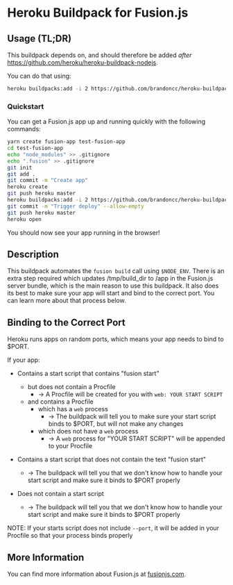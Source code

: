 # Heroku Buildpack for Fusion.js

## Usage (TL;DR)

This buildpack depends on, and should therefore be added _after_
https://github.com/heroku/heroku-buildpack-nodejs.

You can do that using:

```bash
heroku buildpacks:add -i 2 https://github.com/brandoncc/heroku-buildpack-fusionjs
```

### Quickstart

You can get a Fusion.js app up and running quickly with the following commands:

```bash
yarn create fusion-app test-fusion-app
cd test-fusion-app
echo "node_modules" >> .gitignore
echo ".fusion" >> .gitignore
git init
git add .
git commit -m "Create app"
heroku create
git push heroku master
heroku buildpacks:add -i 2 https://github.com/brandoncc/heroku-buildpack-fusionjs
git commit -m "Trigger deploy" --allow-empty
git push heroku master
heroku open
```

You should now see your app running in the browser!

## Description

This buildpack automates the `fusion build` call using `$NODE_ENV`. There is an
extra step required which updates /tmp/build_dir to /app in the Fusion.js server
bundle, which is the main reason to use this buildpack. It also does its best to
make sure your app will start and bind to the correct port. You can learn more
about that process below.

## Binding to the Correct Port


Heroku runs apps on random ports, which means your app needs to bind to $PORT.

If your app:
  - Contains a start script that contains "fusion start"
    - but does not contain a Procfile
      - -> A Procfile will be created for you with `web: YOUR START SCRIPT`
    - and contains a Procfile
      - which has a `web` process
        - -> The buildpack will tell you to make sure your start script binds to $PORT, but will not make any changes
      - which does not have a `web` process
        - -> A `web` process for "YOUR START SCRIPT" will be appended to your Procfile

  - Contains a start script that does not contain the text "fusion start"
    - -> The buildpack will tell you that we don't know how to handle your start script and make sure it binds to $PORT properly

  - Does not contain a start script
    - -> The buildpack will tell you that we don't know how to handle your start script and make sure it binds to $PORT properly


NOTE: If your starts script does not include `--port`, it will be added in your
Procfile so that your process binds properly


## More Information

You can find more information about Fusion.js at [fusionjs.com](https://fusionjs.com).

